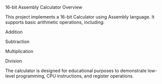 16-bit Assembly Calculator
Overview

This project implements a 16-bit Calculator using Assembly language.
It supports basic arithmetic operations, including:

Addition

Subtraction

Multiplication

Division

The calculator is designed for educational purposes to demonstrate low-level programming, CPU instructions, and register operations.
